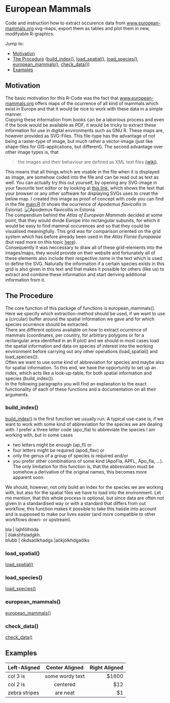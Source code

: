 # European Mammals
Code and instruction how to extract occurence data from www.european-mammals.org svg-maps, export them as tables and plot them in new, modifyable R-graphics.

Jump to:
* [Motivation](https://github.com/EhrmannS/european-mammals#motivation)
* [The Procedure](https://github.com/EhrmannS/european-mammals#the-procedure) ([build_index()](https://github.com/EhrmannS/european-mammals#build_index), [load_spatial()](https://github.com/EhrmannS/european-mammals#load_spatial), [load_species()](https://github.com/EhrmannS/european-mammals#load_species), [european_mammals()](https://github.com/EhrmannS/european-mammals#european_mammals), [check_data()](https://github.com/EhrmannS/european-mammals#check_data))
* [Examples](https://github.com/EhrmannS/european-mammals#examples)


## Motivation
The basic motivation for this R-Code was the fact that www.european-mammals.org offers maps of the ocurrence of all kind of mammals which exist in Europe and that it would be nice to work with these data in a simple manner.  
Copying these information from books can be a laborious process and even if the book would be available as PDF, it would be tricky to extract these information for use in digital environments such as GNU R. These maps are, however provided as SVG-Files. This file-type has the advantage of not being a raster-type of image, but much rather a vector-image (just like shape-files for GIS-applications, but different). The second advantage over other image types is, that  
> the images and their behaviour are defined as XML text files [(wiki)](https://en.wikipedia.org/wiki/Scalable_Vector_Graphics).

This means that all things which are visable in the file when it is displayed as image, are somehow coded into the file and can be read out as text as well. You can actually try this out yourself, by opening any SVG-image in your favourite text editor or by looking at [this link](https://raw.githubusercontent.com/EhrmannS/european-mammals/master/apo_fla.svg), which shows the text that your browser or any other software for displaying SVGs uses to creat the below map. I created this image as proof of concept with code you can find in the file [main.R](https://github.com/EhrmannS/european-mammals/blob/master/main.R) (it shows the ocurrence of *Apodemus flavicollis* in Estonia).
![Apodemus flavicollis in Estonia](https://rawgit.com/EhrmannS/european-mammals/master/apo_fla.svg "Apodemus flavicollis in Estonia")  
The compendium behind the *Atlas of European Mammals* decided at some point, that they would divide Europe into rectangular subunits, for which it would be easy to find mammal occurences and so that they could be visualised meaningfully. This grid was for comparison oriented on the grid system which has before already been used in the *Atlas Florae Europaeae* (but read more on this topic [here](http://www.luomus.fi/en/new-grid-system-atlas-florae-europaeae)).  
Consequently it was neccessary to draw all of these grid-elements into the images/maps, they would provide on their website and fortunately all of these elements also include their respective name in the text which is used to define the SVG. Naturally the information if a certain species exists in this grid is also given in this text and that makes it possible for others (like us) to extract and combine these information and start deriving additional information from it.

## The Procedure
The core function of this package of functions is european_mammals(). Here we specify which extraction-method should be used, if we want to use a (circular) buffer around the spatial information we gave and for which species ocurrence should be extracted.  
There are different options available on how to extract ocurrence of mammals (coordinates, per country, for arbitrary polygons or for a rectangular area identified in an R plot) and we should in most cases load the spatial information and data on species of interest into the working environment before carrying out any other operations (load_spatial() and load_species()).  
Often we want to use some kind of abbreviation for species and maybe also for spatial information. To this end, we have the opportunity to set up an index, which acts like a look-up-table, for both spatial information and species (build_index()).  
In the following paragraphs you will find an explanation to the exact functionality of each of these functions and a documentation on all their arguments.
### build_index()
[build_index()](https://github.com/EhrmannS/european-mammals/blob/master/code/build_index.R) is the first function we usually run. A typical use-case is, if we want to work with some kind of abbreviation for the species we are dealing with. I prefer a three letter code (apo_fla) to abbreviate the species I am working with, but in some cases 
* two letters might be enough (ap_fl) or 
* four letters might be required (apod_flav) or 
* only the genus of a group of species is required and/or 
* you prefer other combinations of some kind (ApoFla, APFL, Apo_fla, ...).  
The only limitation for this function is, that the abbreviation must be somehow a derivative of the original names, this becomes more apparent soon.

We should, however, not only build an index for the species we are working with, but also for the spatial files we have to load into the environment. Let me mention, that this whole process is optional, but since data are often not given in a standardised way or with a standard that differs from out workflow, this function makes it possible to take this hassle into account and is supposed to make our lives easier (and more compatible to other workflows down- or upstream).

bla | lajhfölhöda  
    | ölakshfsladgkh.  
blubb | ökdsaölkhadgs
       |aökjölkhdgaölks
       
### load_spatial()
[load_spatial()](https://github.com/EhrmannS/european-mammals/blob/master/code/load_spatial.R)
### load_species()
[load_species()](https://github.com/EhrmannS/european-mammals/blob/master/code/load_species.R)
### european_mammals()
[european_mammals()](https://github.com/EhrmannS/european-mammals/blob/master/code/european_mammals.R)
### check_data()
[check_data()](https://github.com/EhrmannS/european-mammals/blob/master/code/check_data.R)

## Examples

| Left-Aligned  | Center Aligned  | Right Aligned |
| :------------ |:---------------:| -----:|
| col 3 is      | some wordy text | $1600 |
| col 2 is      | centered        |   $12 |
| zebra stripes | are neat        |    $1 |